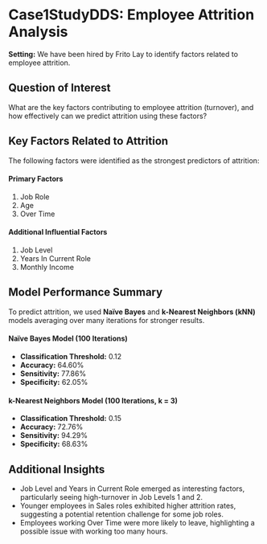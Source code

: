 # Case1StudyDDS: Employee Attrition Analysis
**Setting:** We have been hired by Frito Lay to identify factors related to employee attrition.
## Question of Interest
What are the key factors contributing to employee attrition (turnover), and how effectively can we predict attrition using these factors?

## Key Factors Related to Attrition
The following factors were identified as the strongest predictors of attrition:
#### **Primary Factors**
1. Job Role
2. Age
3. Over Time
#### **Additional Influential Factors**
1. Job Level
2. Years In Current Role
3. Monthly Income

## Model Performance Summary
To predict attrition, we used **Naïve Bayes** and **k-Nearest Neighbors (kNN)** models averaging over many iterations for stronger results.
#### **Naïve Bayes Model (100 Iterations)**
- **Classification Threshold:** 0.12
- **Accuracy:** 64.60%
- **Sensitivity:** 77.86%
- **Specificity:** 62.05%
#### **k-Nearest Neighbors Model (100 Iterations, k = 3)**
- **Classification Threshold:** 0.15
- **Accuracy:** 72.76%
- **Sensitivity:** 94.29%
- **Specificity:** 68.63%

##  Additional Insights
- Job Level and Years in Current Role emerged as interesting factors, particularly seeing high-turnover in Job Levels 1 and 2. 
- Younger employees in Sales roles exhibited higher attrition rates, suggesting a potential retention challenge for some job roles.
- Employees working Over Time were more likely to leave, highlighting a possible issue with working too many hours. 
